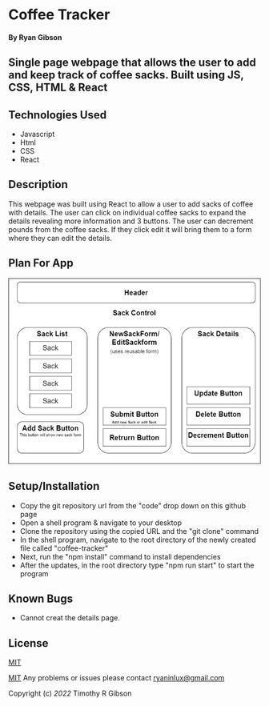 # Coffee Tracker

#### By Ryan Gibson

## Single page webpage that allows the user to add and keep track of coffee sacks. Built using JS, CSS, HTML & React

## Technologies Used

* Javascript
* Html
* CSS
* React

## Description

 This webpage was built using React to allow a user to add sacks of coffee with details. The user can click on individual coffee sacks to expand the details revealing more information and 3 buttons. The user can decrement pounds from the coffee sacks. If they click edit it will bring them to a form where they can edit the details.

 ## Plan For App

 ![Diagram](src/img/diagram.png)

## Setup/Installation

* Copy the git repository url from the "code" drop down on this github page
* Open a shell program & navigate to your desktop
* Clone the repository using the copied URL and the "git clone" command
* In the shell program, navigate to the root directory of the newly created file called "coffee-tracker"
* Next, run the "npm install" command to install dependencies
* After the updates, in the root directory type "npm run start" to start the program

## Known Bugs

* Cannot creat the details page.

## License

[MIT](LICENSE)

[MIT](https://opensource.org/licenses/MIT)
Any problems or issues please contact ryaninlux@gmail.com

Copyright (c) _2022_ Timothy R Gibson 

